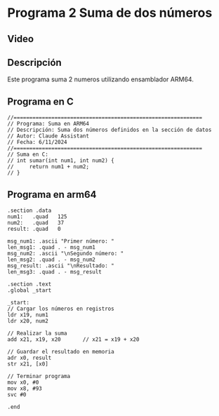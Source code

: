 # Programa 2 Suma de dos números

## Video


## Descripción
Este programa suma 2 numeros utilizando ensamblador ARM64.

## Programa en C

    //============================================================
    // Programa: Suma en ARM64
    // Descripción: Suma dos números definidos en la sección de datos
    // Autor: Claude Assistant
    // Fecha: 6/11/2024
    //============================================================
    // Suma en C:
    // int sumar(int num1, int num2) {
    //     return num1 + num2;
    // }
## Programa en arm64
    .section .data
    num1:   .quad   125     
    num2:   .quad   37      
    result: .quad   0       

    msg_num1: .ascii "Primer número: "
    len_msg1: .quad . - msg_num1
    msg_num2: .ascii "\nSegundo número: "
    len_msg2: .quad . - msg_num2
    msg_result: .ascii "\nResultado: "
    len_msg3: .quad . - msg_result

    .section .text
    .global _start

    _start:
    // Cargar los números en registros
    ldr x19, num1           
    ldr x20, num2           

    // Realizar la suma
    add x21, x19, x20       // x21 = x19 + x20

    // Guardar el resultado en memoria
    adr x0, result
    str x21, [x0]

    // Terminar programa
    mov x0, #0              
    mov x8, #93             
    svc #0                  

    .end
